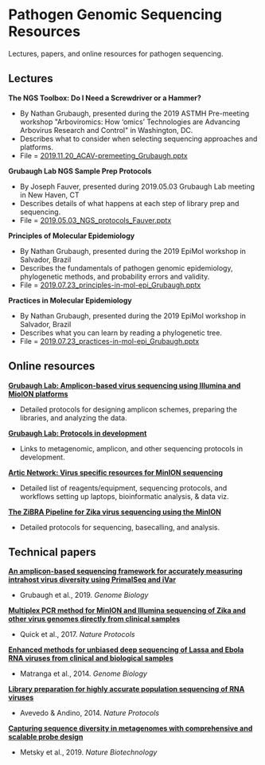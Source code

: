 # Pathogen Genomic Sequencing Resources
Lectures, papers, and online resources for pathogen sequencing.

## Lectures

**The NGS Toolbox: Do I Need a Screwdriver or a Hammer?**
- By Nathan Grubaugh, presented during the 2019 ASTMH Pre-meeting workshop "Arboviromics: How ‘omics’ Technologies are Advancing Arbovirus Research and Control" in Washington, DC.
- Describes what to consider when selecting sequencing approaches and platforms.
- File = [2019.11.20_ACAV-premeeting_Grubaugh.pptx](https://github.com/grubaughlab/path-gen_resources/blob/master/2019.11.20_ACAV-premeeting_Grubaugh.pptx)

**Grubaugh Lab NGS Sample Prep Protocols**
- By Joseph Fauver, presented during 2019.05.03 Grubaugh Lab meeting in New Haven, CT
- Describes details of what happens at each step of library prep and sequencing.
- File = [2019.05.03_NGS_protocols_Fauver.pptx](https://github.com/grubaughlab/path-gen_resources/blob/master/2019.05.03_NGS-protocols_Fauver.pptx)

**Principles of Molecular Epidemiology**
- By Nathan Grubaugh, presented during the 2019 EpiMol workshop in Salvador, Brazil
- Describes the fundamentals of pathogen genomic epidemiology, phylogenetic methods, and probability errors and validity.
- File = [2019.07.23_principles-in-mol-epi_Grubaugh.pptx](https://github.com/grubaughlab/path-gen_resources/blob/master/2019.07.23_principles-in-mol-epi_Grubaugh.pptx)

**Practices in Molecular Epidemiology**
- By Nathan Grubaugh, presented during the 2019 EpiMol workshop in Salvador, Brazil
- Describes what you can learn by reading a phylogenetic tree.
- File = [2019.07.23_practices-in-mol-epi_Grubaugh.pptx](https://github.com/grubaughlab/path-gen_resources/blob/master/2019.07.23_practices-in-mol-epi_Grubaugh.pptx)

## Online resources

**[Grubaugh Lab: Amplicon-based virus sequencing using Illumina and MioION platforms](http://grubaughlab.com/open-science/amplicon-sequencing/)**
- Detailed protocols for designing amplicon schemes, preparing the libraries, and analyzing the data.

**[Grubaugh Lab: Protocols in development](http://grubaughlab.com/open-science/protocols/)**
- Links to metagenomic, amplicon, and other sequencing protocols in development.

**[Artic Network: Virus specific resources for MinION sequencing](https://artic.network/resources)**
- Detailed list of reagents/equipment, sequencing protocols, and workflows setting up laptops, bioinformatic analysis, & data viz. 

**[The ZiBRA Pipeline for Zika virus sequencing using the MinION](http://www.zibraproject.org/protocol/)**
- Detailed protocols for sequencing, basecalling, and analysis.

## Technical papers

**[An amplicon-based sequencing framework for accurately measuring intrahost virus diversity using PrimalSeq and iVar](https://genomebiology.biomedcentral.com/articles/10.1186/s13059-018-1618-7)**
- Grubaugh et al., 2019. *Genome Biology*

**[Multiplex PCR method for MinION and Illumina sequencing of Zika and other virus genomes directly from clinical samples](https://www.nature.com/articles/nprot.2017.066)**
- Quick et al., 2017. *Nature Protocols*

**[Enhanced methods for unbiased deep sequencing of Lassa and Ebola RNA viruses from clinical and biological samples](https://genomebiology.biomedcentral.com/articles/10.1186/s13059-014-0519-7)**
- Matranga et al., 2014. *Genome Biology*

**[Library preparation for highly accurate population sequencing of RNA viruses](https://www.nature.com/articles/nprot.2014.118)**
- Avevedo & Andino, 2014. *Nature Protocols*

**[Capturing sequence diversity in metagenomes with comprehensive and scalable probe design](https://www.nature.com/articles/s41587-018-0006-x)**
- Metsky et al., 2019. *Nature Biotechnology*



